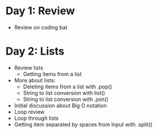 # Day 1: Review
* Review on coding bat

# Day 2: Lists
* Review lists
  * Getting items from a list
* More about lists:
  * Deleting items from a list with .pop()
  * String to list conversion with list()
  * String to list conversion with .join()
 * Initial discussion about Big O notation
 * Loop review 
  * Loop through lists
 * Getting item separated by spaces from Input with .split()
